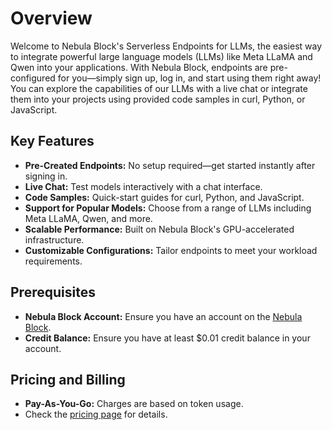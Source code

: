 
# Overview
Welcome to Nebula Block's Serverless Endpoints for LLMs, the easiest way to integrate powerful large 
language models (LLMs) like Meta LLaMA and Qwen into your applications. With Nebula Block, endpoints 
are pre-configured for you—simply sign up, log in, and start using them right away! You can explore 
the capabilities of our LLMs with a live chat or integrate them into your projects using provided code 
samples in curl, Python, or JavaScript.

## Key Features
- **Pre-Created Endpoints:** No setup required—get started instantly after signing in.
- **Live Chat:** Test models interactively with a chat interface.
- **Code Samples:** Quick-start guides for curl, Python, and JavaScript.
- **Support for Popular Models:** Choose from a range of LLMs including Meta LLaMA, Qwen, and more.
- **Scalable Performance:** Built on Nebula Block's GPU-accelerated infrastructure.
- **Customizable Configurations:** Tailor endpoints to meet your workload requirements.

## Prerequisites
- **Nebula Block Account:** Ensure you have an account on the [Nebula Block](https://nebulablock.com).
- **Credit Balance:** Ensure you have at least $0.01 credit balance in your account.

## Pricing and Billing
- **Pay-As-You-Go:** Charges are based on token usage.
- Check the [pricing page](https://nebulablock.com/pricing) for details.